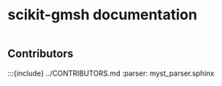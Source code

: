 # scikit-gmsh documentation
```{include} ../README.md

```

## Contributors

:::{include} ../CONTRIBUTORS.md
:parser: myst_parser.sphinx
